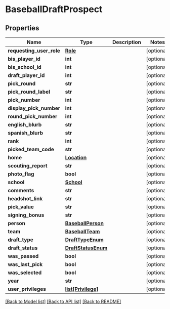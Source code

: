 # BaseballDraftProspect

## Properties
Name | Type | Description | Notes
------------ | ------------- | ------------- | -------------
**requesting_user_role** | [**Role**](Role.md) |  | [optional] 
**bis_player_id** | **int** |  | [optional] 
**bis_school_id** | **int** |  | [optional] 
**draft_player_id** | **int** |  | [optional] 
**pick_round** | **str** |  | [optional] 
**pick_round_label** | **str** |  | [optional] 
**pick_number** | **int** |  | [optional] 
**display_pick_number** | **int** |  | [optional] 
**round_pick_number** | **int** |  | [optional] 
**english_blurb** | **str** |  | [optional] 
**spanish_blurb** | **str** |  | [optional] 
**rank** | **int** |  | [optional] 
**picked_team_code** | **str** |  | [optional] 
**home** | [**Location**](Location.md) |  | [optional] 
**scouting_report** | **str** |  | [optional] 
**photo_flag** | **bool** |  | [optional] 
**school** | [**School**](School.md) |  | [optional] 
**comments** | **str** |  | [optional] 
**headshot_link** | **str** |  | [optional] 
**pick_value** | **str** |  | [optional] 
**signing_bonus** | **str** |  | [optional] 
**person** | [**BaseballPerson**](BaseballPerson.md) |  | [optional] 
**team** | [**BaseballTeam**](BaseballTeam.md) |  | [optional] 
**draft_type** | [**DraftTypeEnum**](DraftTypeEnum.md) |  | [optional] 
**draft_status** | [**DraftStatusEnum**](DraftStatusEnum.md) |  | [optional] 
**was_passed** | **bool** |  | [optional] 
**was_last_pick** | **bool** |  | [optional] 
**was_selected** | **bool** |  | [optional] 
**year** | **str** |  | [optional] 
**user_privileges** | [**list[Privilege]**](Privilege.md) |  | [optional] 

[[Back to Model list]](../README.md#documentation-for-models) [[Back to API list]](../README.md#documentation-for-api-endpoints) [[Back to README]](../README.md)

